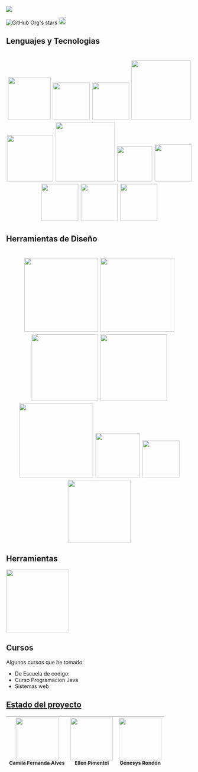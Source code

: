 <!--
**JoseMSalas/JoseMSalas** is a ✨ _special_ ✨ repository because its `README.md` (this file) appears on your GitHub profile.
Here are some ideas to get you started:
-->

<img src="https://github.com/JoseMSalas/recursos/blob/main/recursos/banner.gif">

![GitHub Org's stars](https://img.shields.io/github/stars/JoseMSalas?style=social)
<a href="https://www.linkedin.com/in/josesalastrejo/"><img src="https://cdn.jsdelivr.net/npm/simple-icons@3/icons/linkedin.svg" width=20></a> 

## Lenguajes y Tecnologias

<h1 align="center"> 
<img src="https://img.shields.io/badge/html5-%23E34F26.svg?style=for-the-badge&logo=html5&logoColor=white" width=115> 
<img src="https://img.shields.io/badge/css3-%231572B6.svg?style=for-the-badge&logo=css3&logoColor=white" width=100>
<img src="https://img.shields.io/badge/java-%23ED8B00.svg?style=for-the-badge&logo=openjdk&logoColor=white" width=100>
<img src="https://img.shields.io/badge/javascript-%23323330.svg?style=for-the-badge&logo=javascript&logoColor=%23F7DF1E" width=160>
<img src="https://img.shields.io/badge/python-3670A0?style=for-the-badge&logo=python&logoColor=ffdd54" width=125>
<img src="https://img.shields.io/badge/typescript-%23007ACC.svg?style=for-the-badge&logo=typescript&logoColor=white" width=160>
<img src="https://img.shields.io/badge/php-%23777BB4.svg?style=for-the-badge&logo=php&logoColor=white" width=95>
<img src="https://img.shields.io/badge/git-%23F05033.svg?style=for-the-badge&logo=git&logoColor=white" width=100>
<img src="https://img.shields.io/badge/github-%23121011.svg?style=for-the-badge&logo=github&logoColor=white" width=100>
<img src="https://img.shields.io/badge/Kali-268BEE?style=for-the-badge&logo=kalilinux&logoColor=white" width=100>
<img src="https://img.shields.io/badge/Windows-0078D6?style=for-the-badge&logo=windows&logoColor=white" width=100>
</h1>

## Herramientas de Diseño
<h1 align="center">
<img src="https://img.shields.io/badge/Adobe%20After%20Effects-9999FF.svg?style=for-the-badge&logo=Adobe%20After%20Effects&logoColor=white" width=200>
<img src="https://img.shields.io/badge/adobe%20illustrator-%23FF9A00.svg?style=for-the-badge&logo=adobe%20illustrator&logoColor=white" width=200>
<img src="https://img.shields.io/badge/Adobe%20Lightroom-31A8FF.svg?style=for-the-badge&logo=Adobe%20Lightroom&logoColor=white" width=180>
<img src="https://img.shields.io/badge/adobe%20photoshop-%2331A8FF.svg?style=for-the-badge&logo=adobe%20photoshop&logoColor=white" width=180>
<img src="https://img.shields.io/badge/Adobe%20Premiere%20Pro-9999FF.svg?style=for-the-badge&logo=Adobe%20Premiere%20Pro&logoColor=white" width=200>
<img src="https://img.shields.io/badge/blender-%23F5792A.svg?style=for-the-badge&logo=blender&logoColor=white" width=120>
<img src="https://img.shields.io/badge/Canva-%2300C4CC.svg?style=for-the-badge&logo=Canva&logoColor=white" width=100>
<img src="https://img.shields.io/badge/ClipStudioPaint-%23CFD3D3.svg?style=for-the-badge&logo=ClipStudioPaint&logoColor=white" width=170>
 </h1>

 ## Herramientas
 <img src="https://img.shields.io/badge/ClipStudioPaint-%23CFD3D3.svg?style=for-the-badge&logo=ClipStudioPaint&logoColor=white" width=170>
 
## Cursos

Algunos cursos que he tomado:

- De Escuela de codigo:
- Curso Programacion Java 
- Sistemas web

## [Estado del proyecto](https://github.com/JoseMSalas?tab=repositories)

| [<img src="https://avatars.githubusercontent.com/u/37356058?v=4" width=115><br><sub>Camila Fernanda Alves</sub>](https://github.com/camilafernanda) |  [<img src="https://avatars.githubusercontent.com/u/71970858?v=4" width=115><br><sub>Ellen Pimentel</sub>]([https://github.com/guilhermeonrails](https://github.com/ellenpimentel)) |  [<img src="https://avatars.githubusercontent.com/u/91544872?v=4" width=115><br><sub>Génesys Rondón</sub>](https://github.com/genesysaluralatam) |
| :---: | :---: | :---: |

